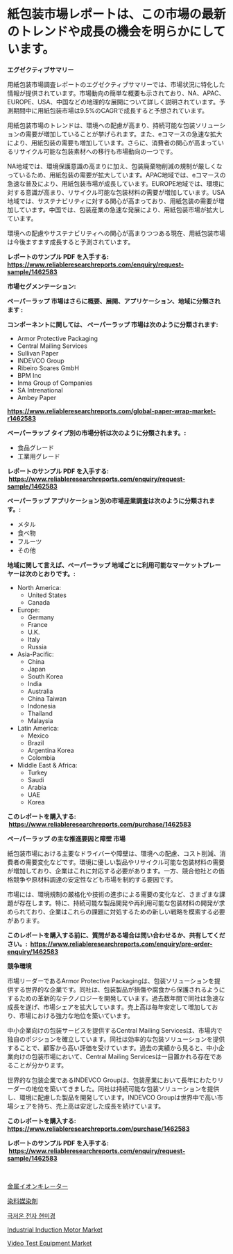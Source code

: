 <p><h1>紙包装市場レポートは、この市場の最新のトレンドや成長の機会を明らかにしています。</h1></p><p><strong>エグゼクティブサマリー</strong></p>
<p><p>用紙包装市場調査レポートのエグゼクティブサマリーでは、市場状況に特化した情報が提供されています。市場動向の簡単な概要も示されており、NA、APAC、EUROPE、USA、中国などの地理的な展開について詳しく説明されています。予測期間中に用紙包装市場は9.5%のCAGRで成長すると予想されています。</p><p>用紙包装市場のトレンドは、環境への配慮が高まり、持続可能な包装ソリューションの需要が増加していることが挙げられます。また、eコマースの急速な拡大により、用紙包装の需要も増加しています。さらに、消費者の関心が高まっているリサイクル可能な包装素材への移行も市場動向の一つです。</p><p>NA地域では、環境保護意識の高まりに加え、包装廃棄物削減の規制が厳しくなっているため、用紙包装の需要が拡大しています。APAC地域では、eコマースの急速な普及により、用紙包装市場が成長しています。EUROPE地域では、環境に対する意識が高まり、リサイクル可能な包装材料の需要が増加しています。USA地域では、サステナビリティに対する関心が高まっており、用紙包装の需要が増加しています。中国では、包装産業の急速な発展により、用紙包装市場が拡大しています。</p><p>環境への配慮やサステナビリティへの関心が高まりつつある現在、用紙包装市場は今後ますます成長すると予測されています。</p></p>
<p><strong>レポートのサンプル PDF を入手する: <a href="https://www.reliableresearchreports.com/enquiry/request-sample/1462583">https://www.reliableresearchreports.com/enquiry/request-sample/1462583</a></strong></p>
<p><strong>市場セグメンテーション:</strong></p>
<p><strong> ペーパーラップ 市場はさらに概要、展開、アプリケーション、地域に分類されます :</strong></p>
<p><strong>コンポーネントに関しては、 ペーパーラップ 市場は次のように分類されます: &nbsp;</strong></p>
<p><ul><li>Armor Protective Packaging</li><li>Central Mailing Services</li><li>Sullivan Paper</li><li>INDEVCO Group</li><li>Ribeiro Soares GmbH</li><li>BPM Inc</li><li>Inma Group of Companies</li><li>SA Intrenational</li><li>Ambey Paper</li></ul></p>
<p><strong><a href="https://www.reliableresearchreports.com/global-paper-wrap-market-r1462583">https://www.reliableresearchreports.com/global-paper-wrap-market-r1462583</a></strong></p>
<p><strong> ペーパーラップ タイプ別の市場分析は次のように分類されます。:</strong></p>
<p><ul><li>食品グレード</li><li>工業用グレード</li></ul></p>
<p><strong>レポートのサンプル PDF を入手する: &nbsp;<a href="https://www.reliableresearchreports.com/enquiry/request-sample/1462583">https://www.reliableresearchreports.com/enquiry/request-sample/1462583</a></strong></p>
<p><strong> ペーパーラップ アプリケーション別の市場産業調査は次のように分類されます。:</strong></p>
<p><ul><li>メタル</li><li>食べ物</li><li>フルーツ</li><li>その他</li></ul></p>
<p><strong>地域に関して言えば、ペーパーラップ 地域ごとに利用可能なマーケットプレーヤーは次のとおりです。:</strong></p>
<p><ul>
    <li>
        North America:
        <ul>
            <li>United States</li>
            <li>Canada</li>
        </ul>
    </li>
    <li>
        Europe:
        <ul>
            <li>Germany</li>
            <li>France</li>
            <li>U.K.</li>
            <li>Italy</li>
            <li>Russia</li>
        </ul>
    </li>
    <li>
        Asia-Pacific:
        <ul>
            <li>China</li>
            <li>Japan</li>
            <li>South Korea</li>
            <li>India</li>
            <li>Australia</li>
            <li>China Taiwan</li>
            <li>Indonesia</li>
            <li>Thailand</li>
            <li>Malaysia</li>
        </ul>
    </li>
    <li>
        Latin America:
        <ul>
            <li>Mexico</li>
            <li>Brazil</li>
            <li>Argentina Korea</li>
            <li>Colombia</li>
        </ul>
    </li>
    <li>
        Middle East & Africa:
        <ul>
            <li>Turkey</li>
            <li>Saudi</li>
            <li>Arabia</li>
            <li>UAE</li>
            <li>Korea</li>
        </ul>
    </li>
    </ul></p>
<p><strong>このレポートを購入する: &nbsp;<a href="https://www.reliableresearchreports.com/purchase/1462583">https://www.reliableresearchreports.com/purchase/1462583</a></strong></p>
<p><strong>ペーパーラップ の主な推進要因と障壁 市場</strong></p>
<p><p>紙包装市場における主要なドライバーや障壁は、環境への配慮、コスト削減、消費者の需要変化などです。環境に優しい製品やリサイクル可能な包装材料の需要が増加しており、企業はこれに対応する必要があります。一方、競合他社との価格競争や原材料調達の安定性なども市場を制約する要因です。</p><p>市場には、環境規制の厳格化や技術の進歩による需要の変化など、さまざまな課題が存在します。特に、持続可能な製品開発や再利用可能な包装材料の開発が求められており、企業はこれらの課題に対処するための新しい戦略を模索する必要があります。</p></p>
<p><strong>このレポートを購入する前に、質問がある場合は問い合わせるか、共有してください。:&nbsp; <a href="https://www.reliableresearchreports.com/enquiry/pre-order-enquiry/1462583">https://www.reliableresearchreports.com/enquiry/pre-order-enquiry/1462583</a></strong></p>
<p><strong>競争環境</strong></p>
<p><p>市場リーダーであるArmor Protective Packagingは、包装ソリューションを提供する世界的な企業です。同社は、包装製品が損傷や腐食から保護されるようにするための革新的なテクノロジーを開発しています。過去数年間で同社は急速な成長を遂げ、市場シェアを拡大しています。売上高は毎年安定して増加しており、市場における強力な地位を築いています。</p><p>中小企業向けの包装サービスを提供するCentral Mailing Servicesは、市場内で独自のポジションを確立しています。同社は効率的な包装ソリューションを提供することで、顧客から高い評価を受けています。過去の実績から見ると、中小企業向けの包装市場において、Central Mailing Servicesは一目置かれる存在であることが分かります。</p><p>世界的な包装企業であるINDEVCO Groupは、包装産業において長年にわたりリーダーの地位を築いてきました。同社は持続可能な包装ソリューションを提供し、環境に配慮した製品を開発しています。INDEVCO Groupは世界中で高い市場シェアを持ち、売上高は安定した成長を続けています。</p></p>
<p><strong>このレポートを購入する: &nbsp; <a href="https://www.reliableresearchreports.com/purchase/1462583">https://www.reliableresearchreports.com/purchase/1462583</a></strong></p>
<p><strong>レポートのサンプル PDF を入手する: &nbsp;<a href="https://www.reliableresearchreports.com/enquiry/request-sample/1462583">https://www.reliableresearchreports.com/enquiry/request-sample/1462583</a></strong><strong></strong></p>
<p>&nbsp;</p>
<p><p><a href="https://github.com/dandier2003/Market-Research-Report-List-1/blob/main/305859430121.md">金属イオンキレーター</a></p><p><a href="https://github.com/sghwr779811674/Market-Research-Report-List-1/blob/main/986073630120.md">染料媒染剤</a></p><p><a href="https://github.com/sougarounis/Market-Research-Report-List-3/blob/main/715064027800.md">극저온 전자 현미경</a></p><p><a href="https://github.com/julyju69/Market-Research-Report-List-2/blob/main/industrial-induction-motor-market.md">Industrial Induction Motor Market</a></p><p><a href="https://view.publitas.com/reportprime-1/video-test-equipment-market-furnishes-information-on-market-share-market-trends-and-market-growth/">Video Test Equipment Market</a></p></p>